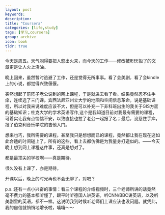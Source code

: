```yaml
---
layout: post
keywords: 
description: 
title: "Coursera"
categories: [life,study]
tags: [学习,coursera]
group: archive
icon: book
tldr: true
---
```


今天是周五。天气闷得要把人憋出火来，而今天的工作——修改被IEEE拒了的文章更是让人火上浇油。

晚上回来，虽然暂时逃避了工作，还是觉得无所事事。看了会美剧，看了会kindle上的小说，都觉得兴致偃偃。

突然想起了前阵子老公说到的网上课程，于是就进去看了看。结果竟然忍不住手痒，连续选了三门课。宾西法尼亚州立大学的地图和空间信息革命，说是基础课程，所以对我来说难度应该不大，但是可以补充一下非科班出生的我关于GIS方面的基础知识；杜克大学的学术英语写作,这个是我知道目前对我最有需要的课程，可着实让我有点惴惴不安，以致直接也拉了老公一起报了名；最后，没忍住手痒，报了伯克利音乐学院的吉他入门。


想来也巧，我所需要的课程，甚至我只是想想而已的课程，竟然都让我在现在这如此合适的时间碰上了。所有的这些，看上去都仿佛是为我量身打造似的。——今天晚上想到网上课程这件事，还真是想对了。

都是最顶尖的学校啊——真是期待。 

很久没有上课了，亦是期待。 

开课以后，晚上的时光再也不会无聊了，对吧？

p.s.:还有一点小兴奋的事情：看三个课程的介绍视频时，三个老师所讲的话竟然毫不费力的基本都听懂了，跟平时听德国人讲英语，听CNN/BBC讲英语，以及听美剧里的英语，都不一样。这说明我到时候听老师们上课应该也没问题。就凭此，我的自信就悄悄地增长啦，嘻嘻～～
